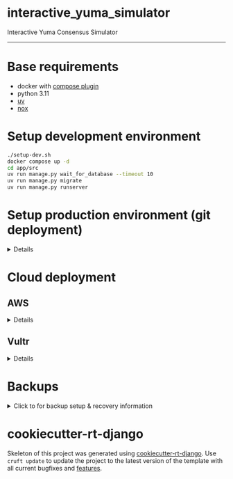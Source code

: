 # interactive_yuma_simulator

Interactive Yuma Consensus Simulator

- - -

# Base requirements

- docker with [compose plugin](https://docs.docker.com/compose/install/linux/)
- python 3.11
- [uv](https://docs.astral.sh/uv/)
- [nox](https://nox.thea.codes)

# Setup development environment

```sh
./setup-dev.sh
docker compose up -d
cd app/src
uv run manage.py wait_for_database --timeout 10
uv run manage.py migrate
uv run manage.py runserver
```

# Setup production environment (git deployment)

<details>

This sets up "deployment by pushing to git storage on remote", so that:

- `git push origin ...` just pushes code to Github / other storage without any consequences;
- `git push production master` pushes code to a remote server running the app and triggers a git hook to redeploy the application.

```
Local .git ------------> Origin .git
                \
                 ------> Production .git (redeploy on push)
```

- - -

Use `ssh-keygen` to generate a key pair for the server, then add read-only access to repository in "deployment keys" section (`ssh -A` is easy to use, but not safe).

```sh
# remote server
mkdir -p ~/repos
cd ~/repos
git init --bare --initial-branch=master interactive_yuma_simulator.git

mkdir -p ~/domains/interactive_yuma_simulator
```

```sh
# locally
git remote add production root@<server>:~/repos/interactive_yuma_simulator.git
git push production master
```

```sh
# remote server
cd ~/repos/interactive_yuma_simulator.git

cat <<'EOT' > hooks/post-receive
#!/bin/bash
unset GIT_INDEX_FILE
export ROOT=/root
export REPO=interactive_yuma_simulator
while read oldrev newrev ref
do
    if [[ $ref =~ .*/master$ ]]; then
        export GIT_DIR="$ROOT/repos/$REPO.git/"
        export GIT_WORK_TREE="$ROOT/domains/$REPO/"
        git checkout -f master
        cd $GIT_WORK_TREE
        ./deploy.sh
    else
        echo "Doing nothing: only the master branch may be deployed on this server."
    fi
done
EOT

chmod +x hooks/post-receive
./hooks/post-receive
cd ~/domains/interactive_yuma_simulator
sudo bin/prepare-os.sh
./setup-prod.sh

# adjust the `.env` file

mkdir letsencrypt
./letsencrypt_setup.sh
./deploy.sh
```

### Deploy another branch

Only `master` branch is used to redeploy an application.
If one wants to deploy other branch, force may be used to push desired branch to remote's `master`:

```sh
git push --force production local-branch-to-deploy:master
```

</details>






# Cloud deployment

## AWS

<details>
Initiate the infrastructure with Terraform:
TODO

To push a new version of the application to AWS, just push to a branch named `deploy-$(ENVIRONMENT_NAME)`.
Typical values for `$(ENVIRONMENT_NAME)` are `prod` and `staging`.
For this to work, GitHub actions needs to be provided with credentials for an account that has the following policies enabled:

- AutoScalingFullAccess
- AmazonEC2ContainerRegistryFullAccess
- AmazonS3FullAccess

See `.github/workflows/cd.yml` to find out the secret names.

For more details see [README_AWS.md](README_AWS.md)
</details>

## Vultr

<details>
Initiate the infrastructure with Terraform and cloud-init:

- see Terraform template in `<project>/devops/vultr_tf/core/`
- see scripts for interacting with Vultr API in `<project>/devops/vultr_scripts/`
  - note these scripts need `vultr-cli` installed

For more details see [README_vultr.md](README_vultr.md).
</details>

# Backups

<details>
<summary>Click to for backup setup & recovery information</summary>

## Setting up periodic backups

Add to crontab:

```sh
# crontab -e
30 0 * * * cd ~/domains/interactive_yuma_simulator && ./bin/backup-db.sh > ~/backup.log 2>&1
```

Set `BACKUP_LOCAL_ROTATE_KEEP_LAST` to keep only a specific number of most recent backups in local `.backups` directory.

## Configuring offsite targets for backups

Backups are put in `.backups` directory locally, additionally then can be stored offsite in following ways:

**Backblaze**

Set in `.env` file:

- `BACKUP_B2_BUCKET_NAME`
- `BACKUP_B2_KEY_ID`
- `BACKUP_B2_KEY_SECRET`

**Email**

Set in `.env` file:

- `EMAIL_HOST`
- `EMAIL_PORT`
- `EMAIL_HOST_USER`
- `EMAIL_HOST_PASSWORD`
- `EMAIL_TARGET`

## Restoring system from backup after a catastrophical failure

1. Follow the instructions above to set up a new production environment
2. Restore the database using bin/restore-db.sh
3. See if everything works
4. Set up backups on the new machine
5. Make sure everything is filled up in .env, error reporting integration, email accounts etc

</details>

# cookiecutter-rt-django

Skeleton of this project was generated using [cookiecutter-rt-django](https://github.com/reef-technologies/cookiecutter-rt-django).
Use `cruft update` to update the project to the latest version of the template with all current bugfixes and [features](https://github.com/reef-technologies/cookiecutter-rt-django/blob/master/features.md).
